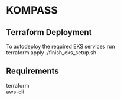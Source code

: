 # KOMPASS

## Terraform Deployment
To autodeploy the required EKS services run  
terraform apply
./finish_eks_setup.sh

## Requirements
terraform  
aws-cli  

